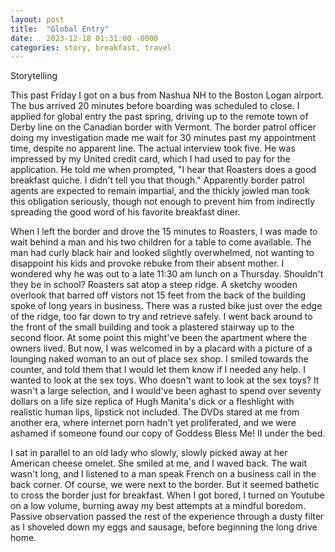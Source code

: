 ```yaml
---
layout: post
title:  "Global Entry"
date:   2023-12-18 01:31:00 -0000
categories: story, breakfast, travel
---
```

Storytelling

This past Friday I got on a bus from Nashua NH to the Boston Logan airport. The bus arrived 20 minutes before boarding was scheduled to close. I applied for global entry the past spring, driving up to the remote town of Derby line on the Canadian border with Vermont. The border patrol officer doing my investigation made me wait for 30 minutes past my appointment time, despite no apparent line. The actual interview took five. He was impressed by my United credit card, which I had used to pay for the application. He told me when prompted, "I hear that Roasters does a good breakfast quiche. I didn't tell you that though." Apparently border patrol agents are expected to remain impartial, and the thickly jowled man took this obligation seriously, though not enough to prevent him from indirectly spreading the good word of his favorite breakfast diner. 

When I left the border and drove the 15 minutes to Roasters, I was made to wait behind a man and his two children for a table to come available. The man had curly black hair and looked slightly overwhelmed, not wanting to disappoint his kids and provoke rebuke from their absent mother. I wondered why he was out to a late 11:30 am lunch on a Thursday. Shouldn't they be in school? Roasters sat atop a steep ridge. A sketchy wooden overlook that barred off vistors not 15 feet from the back of the building spoke of long years in business. There was a rusted bike just over the edge of the ridge, too far down to try and retrieve safely. I went back around to the front of the small building and took a plastered stairway up to the second floor. At some point this might've been the apartment where the owners lived. But now, I was welcomed in by a placard with a picture of a lounging naked woman to an out of place sex shop. I smiled towards the counter, and told them that I would let them know if I needed any help. I wanted to look at the sex toys. Who doesn't want to look at the sex toys? It wasn't a large selection, and I would've been aghast to spend over seventy dollars on a life size replica of Hugh Manita's dick or a fleshlight with realistic human lips, lipstick not included. The DVDs stared at me from another era, where internet porn hadn't yet proliferated, and we were ashamed if someone found our copy of Goddess Bless Me! II under the bed.

I sat in parallel to an old lady who slowly, slowly picked away at her American cheese omelet. She smiled at me, and I waved back. The wait wasn't long, and I listened to a man speak French on a business call in the back corner. Of course, we were next to the border. But it seemed bathetic to cross the border just for breakfast. When I got bored, I turned on Youtube on a low volume, burning away my best attempts at a mindful boredom. Passive observation passed the rest of the experience through a dusty filter as I shoveled down my eggs and sausage, before beginning the long drive home.

~~~~~~~~

